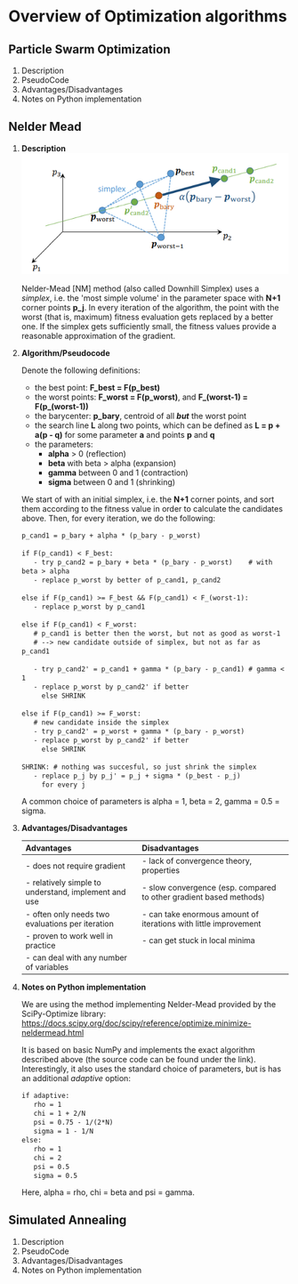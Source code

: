 # Overview of Optimization algorithms

## Particle Swarm Optimization
1. Description
2. PseudoCode
3. Advantages/Disadvantages
4. Notes on Python implementation

###

## Nelder Mead
1. **Description**
   ![](simplex.png)

   Nelder-Mead [NM] method (also called Downhill Simplex) uses a *simplex*, i.e. the 'most simple volume' in the parameter space with **N+1** corner points **p_j**. In every iteration of the algorithm, the point with the worst (that is, maximum) fitness evaluation gets replaced by a better one. If the simplex gets sufficiently small, the fitness values provide a reasonable approximation of the gradient.

2. **Algorithm/Pseudocode**
   
   Denote the following definitions:
   * the best point: **F_best = F(p_best)**
   * the worst points: **F_worst = F(p_worst)**, and **F_(worst-1) = F(p_(worst-1))**
   * the barycenter: **p_bary**, centroid of all ***but*** the worst point
   * the search line **L** along two points, which can be defined as **L = p + a(p - q)** for some parameter **a** and points **p** and **q**
   * the parameters:
     * **alpha** > 0 (reflection)
     * **beta**  with beta > alpha (expansion)
     * **gamma** between 0 and 1 (contraction)
     * **sigma** between 0 and 1 (shrinking)


   We start of with an initial simplex, i.e. the **N+1** corner points, and sort them according to the fitness value in order to calculate the candidates above. Then, for every iteration, we do the following:
   ```
   p_cand1 = p_bary + alpha * (p_bary - p_worst)

   if F(p_cand1) < F_best:
      - try p_cand2 = p_bary + beta * (p_bary - p_worst)    # with beta > alpha
      - replace p_worst by better of p_cand1, p_cand2

   else if F(p_cand1) >= F_best && F(p_cand1) < F_(worst-1):
      - replace p_worst by p_cand1

   else if F(p_cand1) < F_worst:
      # p_cand1 is better then the worst, but not as good as worst-1
      # --> new candidate outside of simplex, but not as far as p_cand1

      - try p_cand2' = p_cand1 + gamma * (p_bary - p_cand1) # gamma < 1
      - replace p_worst by p_cand2' if better
        else SHRINK

   else if F(p_cand1) >= F_worst:
      # new candidate inside the simplex
      - try p_cand2' = p_worst + gamma * (p_bary - p_worst)
      - replace p_worst by p_cand2' if better
        else SHRINK

   SHRINK: # nothing was succesful, so just shrink the simplex
      - replace p_j by p_j' = p_j + sigma * (p_best - p_j)
        for every j
   ```

   A common choice of parameters is alpha = 1, beta = 2, gamma = 0.5 = sigma.

3. **Advantages/Disadvantages**
   
   | Advantages                                           | Disadvantages                                                       |
   | -----------------------------                        | --------------------------------                                    |
   | - does not require gradient                          | - lack of convergence theory, properties                            |
   | - relatively simple to understand, implement and use | - slow convergence (esp. compared to other gradient based methods)  |
   | - often only needs two evaluations per iteration     | - can take enormous amount of iterations with little improvement    |
   | - proven to work well in practice                    | - can get stuck in local minima                                     |
   | - can deal with any number of variables              |

4. **Notes on Python implementation**
   
   We are using the method implementing Nelder-Mead provided by the SciPy-Optimize library: https://docs.scipy.org/doc/scipy/reference/optimize.minimize-neldermead.html

   It is based on basic NumPy and implements the exact algorithm described above (the source code can be found under the link). Interestingly, it also uses the standard choice of parameters, but is has an additional *adaptive* option:

   ```
   if adaptive:
      rho = 1
      chi = 1 + 2/N
      psi = 0.75 - 1/(2*N)
      sigma = 1 - 1/N
   else:
      rho = 1
      chi = 2
      psi = 0.5
      sigma = 0.5
   ```
   Here, alpha = rho, chi = beta and psi = gamma.

## Simulated Annealing
   1. Description
   2. PseudoCode
   3. Advantages/Disadvantages
   4. Notes on Python implementation